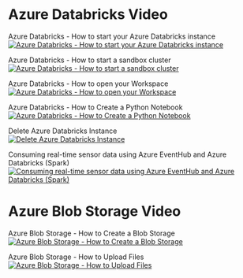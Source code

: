 # Azure Databricks Video

Azure Databricks - How to start your Azure Databricks instance <BR>
[![Azure Databricks - How to start your Azure Databricks instance](https://img.youtube.com/vi/N-01aw9WPq4/0.jpg)](https://www.youtube.com/embed/N-01aw9WPq4 "Azure Databricks - How to start your Azure Databricks instance")
<BR>  
  
Azure Databricks - How to start a sandbox cluster <BR>
[![Azure Databricks - How to start a sandbox cluster](https://img.youtube.com/vi/K4hA0YuVK7A/0.jpg)](https://www.youtube.com/embed/K4hA0YuVK7A "Azure Databricks - How to start a sandbox cluster")
<BR>

Azure Databricks - How to open your Workspace <BR>
[![Azure Databricks - How to open your Workspace](https://img.youtube.com/vi/xWSJ04ESzmc/0.jpg)](https://www.youtube.com/embed/xWSJ04ESzmc "Azure Databricks - How to open your Workspace")
<BR>  
  
Azure Databricks - How to Create a Python Notebook <BR>
[![Azure Databricks - How to Create a Python Notebook](https://img.youtube.com/vi/WnAR73PmC4Q/0.jpg)](https://www.youtube.com/embed/WnAR73PmC4Q "Azure Databricks - How to Create a Python Notebook")
<BR>

Delete Azure Databricks Instance <BR>
[![Delete Azure Databricks Instance](https://img.youtube.com/vi/E-PAp0VmFO8/0.jpg)](https://www.youtube.com/embed/E-PAp0VmFO8 "Delete Azure Databricks Instance")
<BR>

Consuming real-time sensor data using Azure EventHub and Azure Databricks (Spark) <BR>
[![Consuming real-time sensor data using Azure EventHub and Azure Databricks (Spark)](https://img.youtube.com/vi/BRKXD7RWbx8/0.jpg)](https://www.youtube.com/embed/BRKXD7RWbx8 "Consuming real-time sensor data using Azure EventHub and Azure Databricks (Spark)")
<BR>



# Azure Blob Storage Video

Azure Blob Storage - How to Create a Blob Storage <BR>
[![Azure Blob Storage - How to Create a Blob Storage](https://img.youtube.com/vi/O-NzaWoprUQ/0.jpg)](https://www.youtube.com/embed/O-NzaWoprUQ "Azure Blob Storage - How to Create a Blob Storage")
<BR>

Azure Blob Storage - How to Upload Files <BR>
[![Azure Blob Storage - How to Upload Files](https://img.youtube.com/vi/bhSDrJm_7-8/0.jpg)](https://www.youtube.com/embed/bhSDrJm_7-8 "Azure Blob Storage - How to Upload Files")
<BR>
  
  
